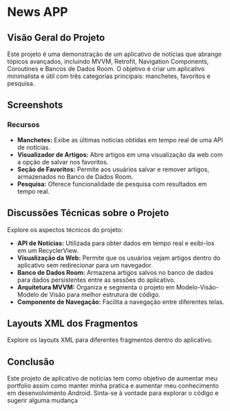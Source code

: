   <h1>News APP</h1>

  <h2>Visão Geral do Projeto</h2>
  <p>Este projeto é uma demonstração de um aplicativo de notícias que abrange tópicos avançados, incluindo MVVM, Retrofit, Navigation Components, Coroutines e Bancos de Dados Room. O objetivo é criar um aplicativo minimalista e útil com três categorias principais: manchetes, favoritos e pesquisa.</p>

## Screenshots



  <h3>Recursos</h3>
  <ul>
    <li><strong>Manchetes:</strong> Exibe as últimas notícias obtidas em tempo real de uma API de notícias.</li>
    <li><strong>Visualizador de Artigos:</strong> Abre artigos em uma visualização da web com a opção de salvar nos favoritos.</li>
    <li><strong>Seção de Favoritos:</strong> Permite aos usuários salvar e remover artigos, armazenados no Banco de Dados Room.</li>
    <li><strong>Pesquisa:</strong> Oferece funcionalidade de pesquisa com resultados em tempo real.</li>
  </ul>

  <h2>Discussões Técnicas sobre o Projeto</h2>
  <p>Explore os aspectos técnicos do projeto:</p>
  <ul>
    <li><strong>API de Notícias:</strong> Utilizada para obter dados em tempo real e exibi-los em um RecyclerView.</li>
    <li><strong>Visualização da Web:</strong> Permite que os usuários vejam artigos dentro do aplicativo sem redirecionar para um navegador.</li>
    <li><strong>Banco de Dados Room:</strong> Armazena artigos salvos no banco de dados para dados persistentes entre as sessões do aplicativo.</li>
    <li><strong>Arquitetura MVVM:</strong> Organiza e segmenta o projeto em Modelo-Visão-Modelo de Visão para melhor estrutura de código.</li>
    <li><strong>Componente de Navegação:</strong> Facilita a navegação entre diferentes telas.</li>
  </ul>

  <h2>Layouts XML dos Fragmentos</h2>
  <p>Explore os layouts XML para diferentes fragmentos dentro do aplicativo.</p>



  <h2>Conclusão</h2>
  <p>Este projeto de aplicativo de notícias tem como objetivo de aumentar meu portfolio assim como manter minha pratica e aumentar meu conhecimento em desenvolvimento Android. Sinta-se à vontade para explorar o código e sugerir alguma mudança</p>


